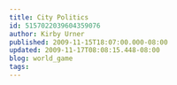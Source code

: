 ```yaml
---
title: City Politics
id: 5157022039604359076
author: Kirby Urner
published: 2009-11-15T18:07:00.000-08:00
updated: 2009-11-17T08:08:15.448-08:00
blog: world_game
tags: 
---
```


